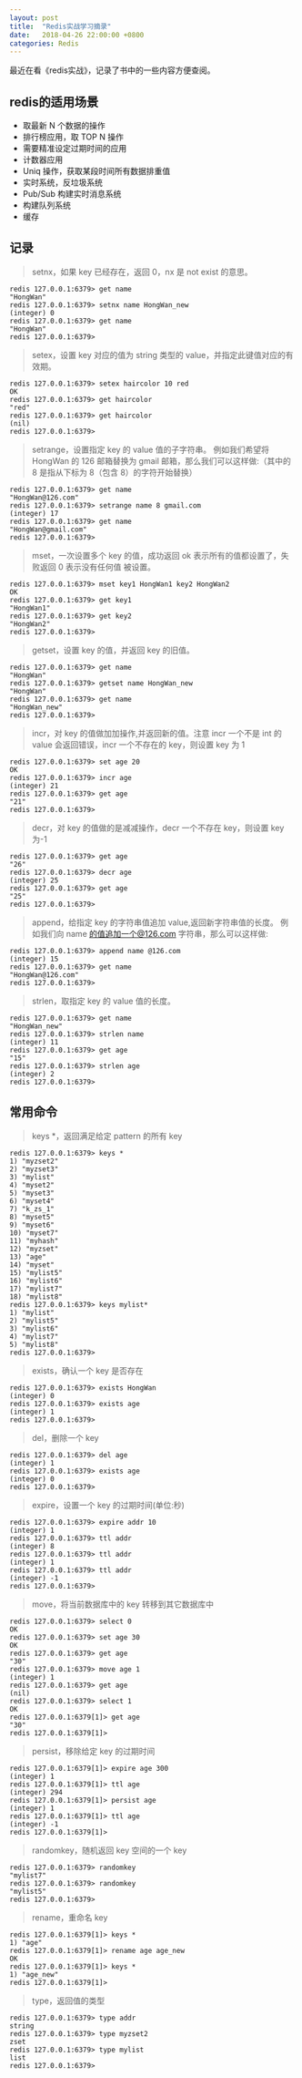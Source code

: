 ```yaml
---
layout: post
title:  "Redis实战学习摘录"
date:   2018-04-26 22:00:00 +0800
categories: Redis
---
```


最近在看《redis实战》，记录了书中的一些内容方便查阅。

## redis的适用场景

- 取最新 N 个数据的操作
- 排行榜应用，取 TOP N 操作
- 需要精准设定过期时间的应用
- 计数器应用
- Uniq 操作，获取某段时间所有数据排重值
- 实时系统，反垃圾系统
- Pub/Sub 构建实时消息系统
- 构建队列系统
- 缓存

## 记录

> setnx，如果 key 已经存在，返回 0，nx 是 not exist 的意思。

```
redis 127.0.0.1:6379> get name
"HongWan"
redis 127.0.0.1:6379> setnx name HongWan_new
(integer) 0
redis 127.0.0.1:6379> get name
"HongWan"
redis 127.0.0.1:6379>
```



> setex，设置 key 对应的值为 string 类型的 value，并指定此键值对应的有效期。

```
redis 127.0.0.1:6379> setex haircolor 10 red
OK
redis 127.0.0.1:6379> get haircolor
"red"
redis 127.0.0.1:6379> get haircolor
(nil)
redis 127.0.0.1:6379>
```

> setrange，设置指定 key 的 value 值的子字符串。
> 例如我们希望将 HongWan 的 126 邮箱替换为 gmail 邮箱，那么我们可以这样做:（其中的 8 是指从下标为 8（包含 8）的字符开始替换）

```
redis 127.0.0.1:6379> get name
"HongWan@126.com"
redis 127.0.0.1:6379> setrange name 8 gmail.com
(integer) 17
redis 127.0.0.1:6379> get name
"HongWan@gmail.com"
redis 127.0.0.1:6379>
```

> mset，一次设置多个 key 的值，成功返回 ok 表示所有的值都设置了，失败返回 0 表示没有任何值
> 被设置。

```
redis 127.0.0.1:6379> mset key1 HongWan1 key2 HongWan2
OK
redis 127.0.0.1:6379> get key1
"HongWan1"
redis 127.0.0.1:6379> get key2
"HongWan2"
redis 127.0.0.1:6379>
```

> getset，设置 key 的值，并返回 key 的旧值。

```
redis 127.0.0.1:6379> get name
"HongWan"
redis 127.0.0.1:6379> getset name HongWan_new
"HongWan"
redis 127.0.0.1:6379> get name
"HongWan_new"
redis 127.0.0.1:6379>
```

> incr，对 key 的值做加加操作,并返回新的值。注意 incr 一个不是 int 的 value 会返回错误，incr 一个不存在的 key，则设置 key 为 1

```
redis 127.0.0.1:6379> set age 20
OK
redis 127.0.0.1:6379> incr age
(integer) 21
redis 127.0.0.1:6379> get age
"21"
redis 127.0.0.1:6379>
```

> decr，对 key 的值做的是减减操作，decr 一个不存在 key，则设置 key 为-1

```
redis 127.0.0.1:6379> get age
"26"
redis 127.0.0.1:6379> decr age
(integer) 25
redis 127.0.0.1:6379> get age
"25"
redis 127.0.0.1:6379>
```

> append，给指定 key 的字符串值追加 value,返回新字符串值的长度。
> 例如我们向 name 的值追加一个@126.com 字符串，那么可以这样做:

```
redis 127.0.0.1:6379> append name @126.com
(integer) 15
redis 127.0.0.1:6379> get name
"HongWan@126.com"
redis 127.0.0.1:6379>
```

> strlen，取指定 key 的 value 值的长度。

```
redis 127.0.0.1:6379> get name
"HongWan_new"
redis 127.0.0.1:6379> strlen name
(integer) 11
redis 127.0.0.1:6379> get age
"15"
redis 127.0.0.1:6379> strlen age
(integer) 2
redis 127.0.0.1:6379>
```

## 常用命令

> keys *，返回满足给定 pattern 的所有 key

```
redis 127.0.0.1:6379> keys *
1) "myzset2"
2) "myzset3"
3) "mylist"
4) "myset2"
5) "myset3"
6) "myset4"
7) "k_zs_1"
8) "myset5"
9) "myset6"
10) "myset7"
11) "myhash"
12) "myzset"
13) "age"
14) "myset"
15) "mylist5"
16) "mylist6"
17) "mylist7"
18) "mylist8"
redis 127.0.0.1:6379> keys mylist*
1) "mylist"
2) "mylist5"
3) "mylist6"
4) "mylist7"
5) "mylist8"
redis 127.0.0.1:6379>
```

> exists，确认一个 key 是否存在

```
redis 127.0.0.1:6379> exists HongWan
(integer) 0
redis 127.0.0.1:6379> exists age
(integer) 1
redis 127.0.0.1:6379>
```

> del，删除一个 key

```
redis 127.0.0.1:6379> del age
(integer) 1
redis 127.0.0.1:6379> exists age
(integer) 0
redis 127.0.0.1:6379>
```

> expire，设置一个 key 的过期时间(单位:秒)

```
redis 127.0.0.1:6379> expire addr 10
(integer) 1
redis 127.0.0.1:6379> ttl addr
(integer) 8
redis 127.0.0.1:6379> ttl addr
(integer) 1
redis 127.0.0.1:6379> ttl addr
(integer) -1
redis 127.0.0.1:6379>
```

> move，将当前数据库中的 key 转移到其它数据库中

```
redis 127.0.0.1:6379> select 0
OK
redis 127.0.0.1:6379> set age 30
OK
redis 127.0.0.1:6379> get age
"30"
redis 127.0.0.1:6379> move age 1
(integer) 1
redis 127.0.0.1:6379> get age
(nil)
redis 127.0.0.1:6379> select 1
OK
redis 127.0.0.1:6379[1]> get age
"30"
redis 127.0.0.1:6379[1]>
```

> persist，移除给定 key 的过期时间

```
redis 127.0.0.1:6379[1]> expire age 300
(integer) 1
redis 127.0.0.1:6379[1]> ttl age
(integer) 294
redis 127.0.0.1:6379[1]> persist age
(integer) 1
redis 127.0.0.1:6379[1]> ttl age
(integer) -1
redis 127.0.0.1:6379[1]>
```

> randomkey，随机返回 key 空间的一个 key

```
redis 127.0.0.1:6379> randomkey
"mylist7"
redis 127.0.0.1:6379> randomkey
"mylist5"
redis 127.0.0.1:6379>
```

> rename，重命名 key

```
redis 127.0.0.1:6379[1]> keys *
1) "age"
redis 127.0.0.1:6379[1]> rename age age_new
OK
redis 127.0.0.1:6379[1]> keys *
1) "age_new"
redis 127.0.0.1:6379[1]>
```

> type，返回值的类型

```
redis 127.0.0.1:6379> type addr
string
redis 127.0.0.1:6379> type myzset2
zset
redis 127.0.0.1:6379> type mylist
list
redis 127.0.0.1:6379>
```